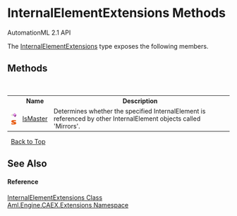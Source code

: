 # InternalElementExtensions Methods
AutomationML 2.1 API 

The <a href="T_Aml_Engine_CAEX_Extensions_InternalElementExtensions">InternalElementExtensions</a> type exposes the following members.


## Methods
&nbsp;<table><tr><th></th><th>Name</th><th>Description</th></tr><tr><td>![Public method](media/pubmethod.gif "Public method")![Static member](media/static.gif "Static member")</td><td><a href="M_Aml_Engine_CAEX_Extensions_InternalElementExtensions_IsMaster">IsMaster</a></td><td>
Determines whether the specified InternalElement is referenced by other InternalElement objects called 'Mirrors'.</td></tr></table>&nbsp;
<a href="#internalelementextensions-methods">Back to Top</a>

## See Also


#### Reference
<a href="T_Aml_Engine_CAEX_Extensions_InternalElementExtensions">InternalElementExtensions Class</a><br /><a href="N_Aml_Engine_CAEX_Extensions">Aml.Engine.CAEX.Extensions Namespace</a><br />